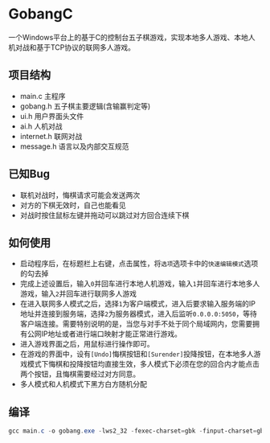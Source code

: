 # GobangC

一个Windows平台上的基于C的控制台五子棋游戏，实现本地多人游戏、本地人机对战和基于TCP协议的联网多人游戏。

## 项目结构

- main.c 主程序
- gobang.h 五子棋主要逻辑(含输赢判定等)
- ui.h 用户界面头文件
- ai.h 人机对战
- internet.h 联网对战
- message.h 语言以及内部交互规范

## 已知Bug

- 联机对战时，悔棋请求可能会发送两次
- 对方的下棋无效时，自己也能看见
- 对战时按住鼠标左键并拖动可以跳过对方回合连续下棋

## 如何使用

- 启动程序后，在标题栏上右键，点击属性，将`选项`选项卡中的`快速编辑模式`选项的勾去掉
- 完成上述设置后，输入`0`并回车进行本地人机游戏，输入`1`并回车进行本地多人游戏，输入`2`并回车进行联网多人游戏
- 在进入联网多人模式之后，选择`1`为客户端模式，进入后要求输入服务端的IP地址并连接到服务端，选择`2`为服务器模式，进入后监听`0.0.0.0:5050`，等待客户端连接。需要特别说明的是，当您与对手不处于同个局域网内，您需要拥有公网IP地址或者进行端口映射才能正常进行游戏。
- 进入游戏界面之后，用鼠标进行操作即可。
- 在游戏的界面中，设有`[Undo]`悔棋按钮和`[Surender]`投降按钮，在本地多人游戏模式下悔棋和投降按钮均直接生效，多人模式下必须在您的回合内才能点击两个按钮，且悔棋需要经过对方同意。
- 多人模式和人机模式下黑方白方随机分配

## 编译

```powershell
gcc main.c -o gobang.exe -lws2_32 -fexec-charset=gbk -finput-charset=gbk
```

